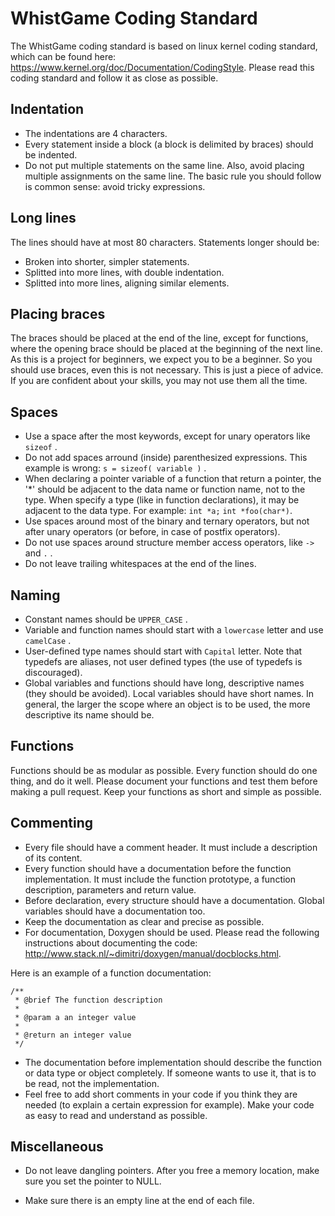 WhistGame Coding Standard
=========

The WhistGame coding standard is based on linux kernel coding standard, which
can be found here: https://www.kernel.org/doc/Documentation/CodingStyle.
Please read this coding standard and follow it as close as possible.

Indentation
-----

* The indentations are 4 characters.
* Every statement inside a block (a block is delimited by braces) should be
indented.
* Do not put multiple statements on the same line. Also, avoid placing multiple
assignments on the same line. The basic rule you should follow is common sense:
avoid tricky expressions.

Long lines
-----

The lines should have at most 80 characters. Statements longer should be:
* Broken into shorter, simpler statements.
* Splitted into more lines, with double indentation.
* Splitted into more lines, aligning similar elements.

Placing braces
-----

The braces should be placed at the end of the line, except for functions,
where the opening brace should be placed at the beginning of the next line.  
As this is a project for beginners, we expect you to be a beginner. So you
should use braces, even this is not necessary. This is just a piece of advice.
If you are confident about your skills, you may not use them all the time.

Spaces
-----

* Use a space after the most keywords, except for unary operators like
```sizeof``` .
* Do not add spaces arround (inside) parenthesized expressions. This example is
wrong: ```s = sizeof( variable )``` .
* When declaring a pointer variable of a function that return a pointer, the '*'
should be adjacent to the data name or function name, not to the type. When
specify a type (like in function declarations), it may be adjacent to the data
type. For example: ```int *a;``` ```int *foo(char*)```. 
* Use spaces around most of the binary and ternary operators, but not after unary
operators (or before, in case of postfix operators).
* Do not use spaces around structure member access operators, like ```->``` and
```.``` .  
* Do not leave trailing whitespaces at the end of the lines.

Naming
-----

* Constant names should be ```UPPER_CASE``` .
* Variable and function names should start with a ```lowercase``` letter and use
```camelCase``` .  
* User-defined type names should start with ```Capital``` letter. Note that
typedefs are aliases, not user defined types (the use of typedefs is
discouraged).  
* Global variables and functions should have long, descriptive names (they
should be avoided). Local variables should have short names. In general, the
larger the scope where an object is to be used, the more descriptive its name
should be.

Functions
-----

Functions should be as modular as possible. Every function should do one thing,
and do it well. Please document your functions and test them before making a
pull request. Keep your functions as short and simple as possible.

Commenting
-----

* Every file should have a comment header. It must include a description of its
content.
* Every function should have a documentation before the function implementation.
It must include the function prototype, a function description, parameters
and return value.
* Before declaration, every structure should have a documentation. Global
variables should have a documentation too.
* Keep the documentation as clear and precise as possible.
* For documentation, Doxygen should be used. Please read the following
instructions about documenting the code:
http://www.stack.nl/~dimitri/doxygen/manual/docblocks.html.


Here is an example of a function documentation:
```
/**
 * @brief The function description
 *
 * @param a an integer value
 *
 * @return an integer value
 */
```
* The documentation before implementation should describe the function or data
type or object completely. If someone wants to use it, that is to be read, not
the implementation.  
* Feel free to add short comments in your code if you think they are needed (to
explain a certain expression for example). Make your code as easy to read
and understand as possible.

Miscellaneous
-----
* Do not leave dangling pointers. After you free a memory location, make
sure you set the pointer to NULL.

* Make sure there is an empty line at the end of each file.

